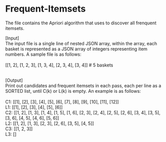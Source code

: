 # Frequent-Itemsets
The file contains the Apriori algorithm that uses to discover all frenquent itemsets.

[Input]<br />
The input file is a single line of nested JSON array, within the array, each basket is represented as a JSON array of integers representing item numbers. A sample file is as follows: <br /><br />
[[1, 2], [1, 2, 3], [1, 3, 4], [2, 3, 4], [3, 4]] # 5 baskets <br /><br />

[Output]<br />
Print out candidates and frequent itemsets in each pass, each per line as a SORTED list, until C(k) or L(k) is empty. An example is as follows: <br /><br />
C1: [[1], [2], [3], [4], [5], [6], [7], [8], [9], [10], [11], [12]] <br />
L1: [[1], [2], [3], [4], [5], [6]] <br />
C2: [[1, 2], [1, 3], [1, 4], [1, 5], [1, 6], [2, 3], [2, 4], [2, 5], [2, 6], [3, 4], [3, 5], [3, 6], [4, 5], [4, 6], [5, 6]] <br />
L2: [[1, 2], [1, 3], [2, 3], [2, 6], [3, 5], [4, 5]] <br />
C3: [[1, 2, 3]] <br />
L3: [] <br />

